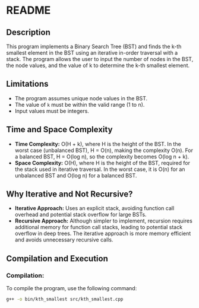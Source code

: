 # README

## Description

This program implements a Binary Search Tree (BST) and finds the k-th smallest element in the BST using an iterative in-order traversal with a stack. The program allows the user to input the number of nodes in the BST, the node values, and the value of k to determine the k-th smallest element.

## Limitations

- The program assumes unique node values in the BST.
- The value of `k` must be within the valid range (1 to n).
- Input values must be integers.

## Time and Space Complexity

- **Time Complexity:** O(H + k), where H is the height of the BST. In the worst case (unbalanced BST), H = O(n), making the complexity O(n). For a balanced BST, H = O(log n), so the complexity becomes O(log n + k).
- **Space Complexity:** O(H), where H is the height of the BST, required for the stack used in iterative traversal. In the worst case, it is O(n) for an unbalanced BST and O(log n) for a balanced BST.

## Why Iterative and Not Recursive?

- **Iterative Approach:** Uses an explicit stack, avoiding function call overhead and potential stack overflow for large BSTs.
- **Recursive Approach:** Although simpler to implement, recursion requires additional memory for function call stacks, leading to potential stack overflow in deep trees. The iterative approach is more memory efficient and avoids unnecessary recursive calls.

## Compilation and Execution

### Compilation:

To compile the program, use the following command:

```sh
g++ -o bin/kth_smallest src/kth_smallest.cpp
```

